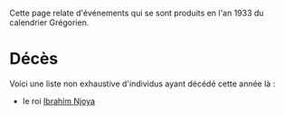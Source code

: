 <!-- TITLE: 1933 -->
<!-- SUBTITLE: A quick summary of 1933 -->

Cette page relate d'événements qui se sont produits en l'an 1933 du calendrier Grégorien.

# Décès
Voici une liste non exhaustive d'individus ayant décédé cette année là :
* le roi [Ibrahim Njoya](/personnalite/homme/noble/souverain/roi/afrique/centre/bamoun/ibrahim-njoya)
